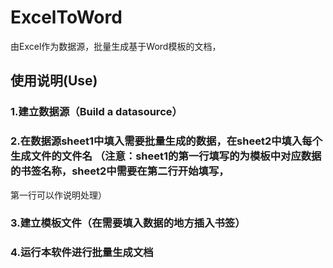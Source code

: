 # ExcelToWord

由Excel作为数据源，批量生成基于Word模板的文档，

## 使用说明(Use)

### 1.建立数据源（Build a datasource）

### 2.在数据源sheet1中填入需要批量生成的数据，在sheet2中填入每个生成文件的文件名 （注意：sheet1的第一行填写的为模板中对应数据的书签名称，sheet2中需要在第二行开始填写，
第一行可以作说明处理）

### 3.建立模板文件（在需要填入数据的地方插入书签）

### 4.运行本软件进行批量生成文档







